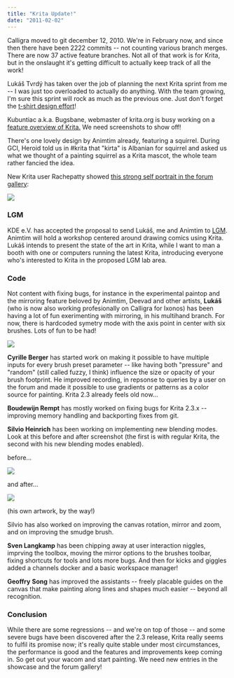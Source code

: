 ```yaml
---
title: "Krita Update!"
date: "2011-02-02"
---
```


Calligra moved to git december 12, 2010. We're in February now, and since then there have been 2222 commits -- not counting various branch merges. There are now 37 active feature branches. Not all of that work is for Krita, but in the onslaught it's getting difficult to actually keep track of all the work!

Lukáš Tvrdý has taken over the job of planning the next Krita sprint from me -- I was just too overloaded to actually do anything. With the team growing, I'm sure this sprint will rock as much as the previous one. Just don't forget the [t-shirt design effort](http://forum.kde.org/viewtopic.php?f=137&t=92453)!

Kubuntiac a.k.a. Bugsbane, webmaster of krita.org is busy working on a [feature overview of Krita.](http://community.kde.org/Krita/v2.3CompleteFeatureList) We need screenshots to show off!  

There's one lovely design by Animtim already, featuring a squirrel. During GCI, Heroid told us in #krita that "kirta" is Albanian for squirrel and asked us what we thought of a painting squirrel as a Krita mascot, the whole team rather fancied the idea.

New Krita user Rachepatty showed [this strong self portrait in the forum gallery](http://forum.kde.org/viewtopic.php?f=138&t=92885):

![](https://krita.org/wp-content/uploads/2011/02/kritaselfportrait1s.jpg)  

### LGM

KDE e.V. has accepted the proposal to send Lukáš, me and Animtim to [LGM](http://www.libregraphicsmeeting.org). Animtim will hold a workshop centered around drawing comics using Krita. Lukáš intends to present the state of the art in Krita, while I want to man a booth with one or computers running the latest Krita, introducing everyone who's interested to Krita in the proposed LGM lab area.

### Code

Not content with fixing bugs, for instance in the experimental paintop and the mirroring feature beloved by Animtim, Deevad and other artists, **Lukáš** (who is now also working profesionally on Calligra for Ixonos) has been having a lot of fun exerimenting with mirroring, in his multihand branch. For now, there is hardcoded symetry mode with the axis point in center with six brushes. Lots of fun to be had!

![](https://krita.org/wp-content/uploads/2011/02/krita_symmetry.jpg)  

**Cyrille Berger** has started work on making it possible to have multiple inputs for every brush preset parameter -- like having both "pressure" and "random" (still called fuzzy, I think) influence the size or opacity of your brush footprint. He improved recording, in repsonse to queries by a user on the forum and made it possible to use gradients or patterns as a color source for painting. Krita 2.3 already feels old now...

**Boudewijn Rempt** has mostly worked on fixing bugs for Krita 2.3.x -- improving memory handling and backporting fixes from git.

**Silvio Heinrich** has been working on implementing new blending modes. Look at this before and after screenshot (the first is with regular Krita, the second with his new blending modes enabled).

before...  

![](https://krita.org/wp-content/uploads/2011/02/composite_modes_before.jpg)

and after...

![](https://krita.org/wp-content/uploads/2011/02/composite_modes_after.jpg)  

(his own artwork, by the way!)  

Silvio has also worked on improving the canvas rotation, mirror and zoom, and on improving the smudge brush.

**Sven Langkamp** has been chipping away at user interaction niggles, imprving the toolbox, moving the mirror options to the brushes toolbar, fixing shortcuts for tools and lots more bugs. And then for kicks and giggles added a channels docker and a basic workspace manager!

**Geoffry** **Song** has improved the assistants -- freely placable guides on the canvas that make painting along lines and shapes much easier -- beyond all recognition.

### Conclusion

While there are some regressions -- and we're on top of those -- and some severe bugs have been discovered after the 2.3 release, Krita really seems to fulfil its promise now; it's really quite stable under most circumstances, the performance is good and the features and improvements keep coming in. So get out your wacom and start painting. We need new entries in the showcase and the forum gallery!
